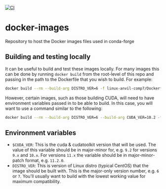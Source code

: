 [![CI](https://github.com/conda-forge/docker-images/workflows/CI/badge.svg)](https://github.com/conda-forge/docker-images/actions?query=branch%3Amain+workflow%3Aci)

# docker-images
Repository to host the Docker images files used in conda-forge

## Building and testing locally
It can be useful to build and test these images locally. For many images
this can be done by running `docker build` from the root-level of this
repo and passing in the path to the Dockerfile that you wish to build.
For example:

```sh
docker build --rm --build-arg DISTRO_VER=6 -f linux-anvil-comp7/Dockerfile .
```

However, certain images, such as those building CUDA, will need to have
environment variables passed in to be able to build. In this case, you
will want to use a command similar to the following:

```sh
docker build --rm --build-arg DISTRO_VER=6 --build-arg CUDA_VER=10.2 -f linux-anvil-cuda/Dockerfile .
```

## Environment variables

* `$CUDA_VER`: This is the cuda & cudatoolkit version that will be used. The
  value of this variable should be in major-minor for, e.g. `9.2` for versions
  `9.x` and `10.x`. For versions `11.x` the variable should be in
  major-minor-patch format, e.g. `11.2.0`.
* `DISTRO_VER`: This is version of Linux distro (typical CentOS) that the image
  should be built with.  This is the major-only version number, e.g. `6` or
  `7`.  You'll usually want to build with the lowest working value for maximum
  compatibility.

